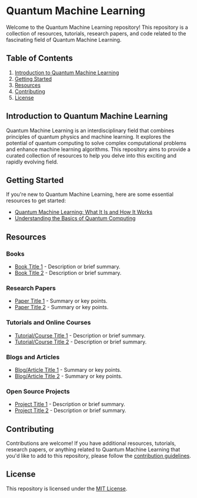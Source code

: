 # Quantum Machine Learning

Welcome to the Quantum Machine Learning repository! This repository is a collection of resources, tutorials, research papers, and code related to the fascinating field of Quantum Machine Learning.

## Table of Contents

1. [Introduction to Quantum Machine Learning](#introduction-to-quantum-machine-learning)
2. [Getting Started](#getting-started)
3. [Resources](#resources)
4. [Contributing](#contributing)
5. [License](#license)

## Introduction to Quantum Machine Learning

Quantum Machine Learning is an interdisciplinary field that combines principles of quantum physics and machine learning. It explores the potential of quantum computing to solve complex computational problems and enhance machine learning algorithms. This repository aims to provide a curated collection of resources to help you delve into this exciting and rapidly evolving field.

## Getting Started

If you're new to Quantum Machine Learning, here are some essential resources to get started:

- [Quantum Machine Learning: What It Is and How It Works](link_to_intro_article)
- [Understanding the Basics of Quantum Computing](link_to_quantum_computing_intro)

## Resources

### Books
- [Book Title 1](link_to_book1) - Description or brief summary.
- [Book Title 2](link_to_book2) - Description or brief summary.

### Research Papers
- [Paper Title 1](link_to_paper1) - Summary or key points.
- [Paper Title 2](link_to_paper2) - Summary or key points.

### Tutorials and Online Courses
- [Tutorial/Course Title 1](link_to_tutorial1) - Description or brief summary.
- [Tutorial/Course Title 2](link_to_tutorial2) - Description or brief summary.

### Blogs and Articles
- [Blog/Article Title 1](link_to_blog1) - Summary or key points.
- [Blog/Article Title 2](link_to_blog2) - Summary or key points.

### Open Source Projects
- [Project Title 1](link_to_project1) - Description or brief summary.
- [Project Title 2](link_to_project2) - Description or brief summary.

## Contributing

Contributions are welcome! If you have additional resources, tutorials, research papers, or anything related to Quantum Machine Learning that you'd like to add to this repository, please follow the [contribution guidelines](CONTRIBUTING.md).

## License

This repository is licensed under the [MIT License](LICENSE).

